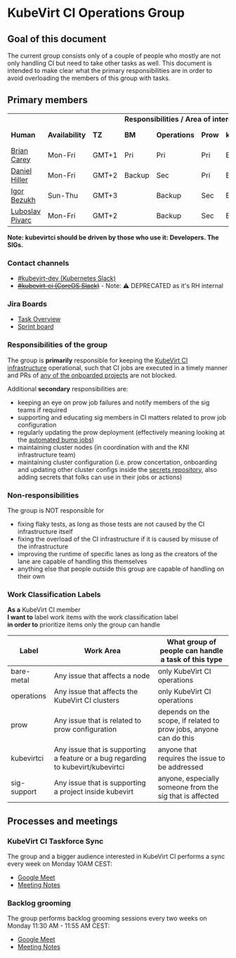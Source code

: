 # KubeVirt CI Operations Group


## Goal of this document

The current group consists only of a couple of people who mostly are not only handling CI but need to take other tasks as well. This document is intended to make clear what the primary responsibilities are in order to avoid overloading the members of this group with tasks.


## Primary members

<table>
  <tr>
   <td></td>
   <td></td>
   <td></td>
   <td colspan="5" ><b>Responsibilities / Area of interest</b></td>
  </tr>
  <tr>
   <td><b>Human</b></td>
   <td><b>Availability</b></td>
   <td><b>TZ</b></td>
   <td><b>BM</b></td>
   <td><b>Operations</b></td>
   <td><b>Prow</b></td>
   <td><b>kubevirtci</b></td>
   <td><b>SIG Support</b></td>
  </tr>
  <tr>
   <td><a href="https://github.com/brianmcarey">Brian Carey</a></td>
   <td>Mon-Fri</td>
   <td>GMT+1</td>
   <td>Pri</td>
   <td>Pri</td>
   <td>Pri</td>
   <td>Backup</td>
   <td>Backup</td>
  </tr>
  <tr>
   <td><a href="https://github.com/dhiller">Daniel Hiller</a></td>
   <td>Mon-Fri</td>
   <td>GMT+2</td>
   <td>Backup</td>
   <td>Sec</td>
   <td>Pri</td>
   <td>Backup</td>
   <td>Pri</td>
  </tr>
  <tr>
   <td><a href="https://github.com/enp0s3">Igor Bezukh</a></td>
   <td>Sun-Thu</td>
   <td>GMT+3</td>
   <td></td>
   <td>Backup</td>
   <td>Sec</td>
   <td>Backup</td>
   <td>Sec</td>
  </tr>
  <tr>
   <td><a href="https://github.com/xpivarc">Luboslav Pivarc</a></td>
   <td>Mon-Fri</td>
   <td>GMT+2</td>
   <td></td>
   <td>Backup</td>
   <td>Sec</td>
   <td>Backup</td>
   <td>Sec</td>
  </tr>
</table>


**Note: kubevirtci should be driven by those who use it: Developers. The SIGs.**

### Contact channels

* [#kubevirt-dev (Kubernetes Slack)](https://kubernetes.slack.com/archives/C0163DT0R8X)
* [~~#kubevirt-ci (CoreOS Slack)~~](https://coreos.slack.com/archives/C01EX3K1FGE) - Note: ⚠️ DEPRECATED as it's RH internal

### Jira Boards

* [Task Overview](https://issues.redhat.com/secure/RapidBoard.jspa?rapidView=15140)
* [Sprint board](https://issues.redhat.com/secure/RapidBoard.jspa?rapidView=15438&view=detail)


### Responsibilities of the group

The group is **primarily** responsible for keeping the [KubeVirt CI infrastructure](https://github.com/kubevirt/project-infra/blob/main/docs/infrastructure-components.md#infrastructure-components) operational, such that CI jobs are executed in a timely manner and PRs of [any of the onboarded projects](https://github.com/kubevirt/project-infra/tree/main/github/ci/prow-deploy/files/jobs) are not blocked.

Additional **secondary** responsibilities are:


* keeping an eye on prow job failures and notify members of the sig teams if required
* supporting and educating sig members in CI matters related to prow job configuration
* regularly updating the prow deployment (effectively meaning looking at the [automated bump jobs](https://github.com/kubevirt/project-infra/pulls/kubevirt-bot))
* maintaining cluster nodes (in coordination with and the KNI infrastructure team)
* maintaining cluster configuration (i.e. prow concertation, onboarding and updating other cluster configs inside the [secrets repository](https://github.com/kubevirt/secrets/), also adding secrets that folks can use in their jobs or actions)


### Non-responsibilities

The group is NOT responsible for



* fixing flaky tests, as long as those tests are not caused by the CI infrastructure itself
* fixing the overload of the CI infrastructure if it is caused by misuse of the infrastructure
* improving the runtime of specific lanes as long as the creators of the lane are capable of handling this themselves
* anything else that people outside this group are capable of handling on their own


### Work Classification Labels

**As a** KubeVirt CI member  
**I want to** label work items with the work classification label  
**in order to** prioritize items only the group can handle

| Label       | Work Area                                                                        | What group of people can handle a task of this type               |
|-------------|----------------------------------------------------------------------------------|-------------------------------------------------------------------|
| bare-metal  | Any issue that affects a node                                                    | only KubeVirt CI operations                                       |
| operations  | Any issue that affects the KubeVirt CI clusters                                  | only KubeVirt CI operations                                       |
| prow        | Any issue that is related to prow configuration                                  | depends on the scope, if related to prow jobs, anyone can do this |
| kubevirtci  | Any issue that is supporting a feature or a bug regarding to kubevirt/kubevirtci | anyone that requires the issue to be addressed                    |
| sig-support | Any issue that is supporting a project inside kubevirt                           | anyone, especially someone from the sig that is affected          |



## Processes and meetings


### KubeVirt CI Taskforce Sync

The group and a bigger audience interested in KubeVirt CI performs a sync every week on Monday 10AM CEST: 
* [Google Meet](https://meet.google.com/pcy-dnin-ojj)
* [Meeting Notes](https://docs.google.com/document/d/17eKwt7zaPsEcFrP6hVEz2Bvj_DVg3zJLIUMO0XM7kp4/edit?usp=drive_web)


### Backlog grooming

The group performs backlog grooming sessions every two weeks on Monday 11:30 AM - 11:55 AM CEST:
* [Google Meet](https://meet.google.com/orz-vyeh-kob)
* [Meeting Notes](https://docs.google.com/document/d/16N4O73aHzsSLsbaAfqabP6a1-kZave2DlJqoPDofL1c/edit?usp=meetingnotes&showmeetingnotespromo=true)
